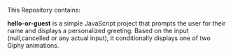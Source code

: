 
This Repository contains:

**hello-or-guest** is a simple JavaScript project that prompts the user for their name and displays a personalized greeting. Based on the input (null,cancelled or any actual input), it conditionally displays one of two Giphy animations.
